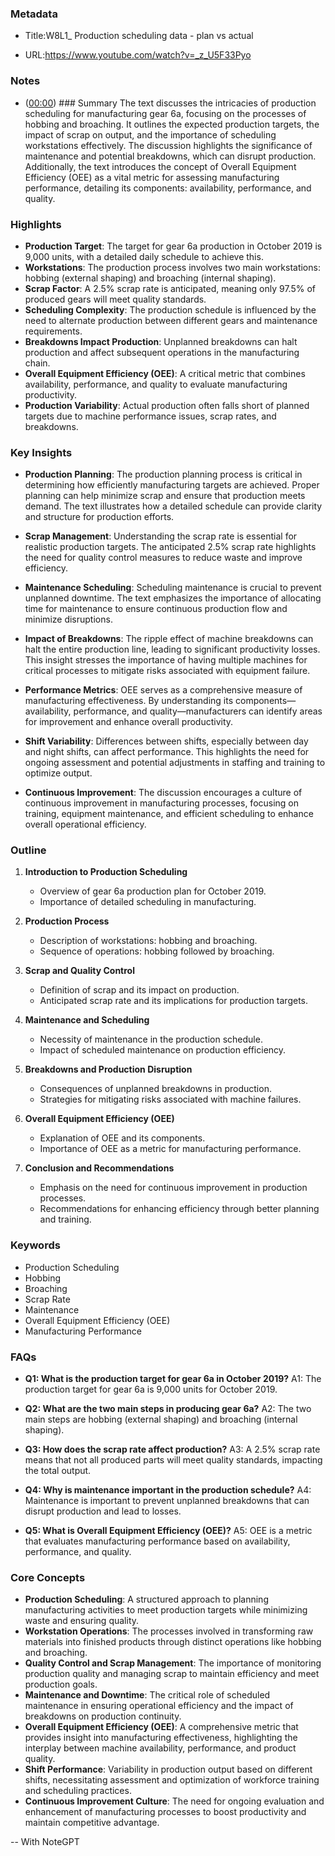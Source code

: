 ### Metadata

- Title:W8L1_ Production scheduling data - plan vs actual

- URL:https://www.youtube.com/watch?v=_z_U5F33Pyo



### Notes

- ([00:00](https://www.youtube.com/watch?v=_z_U5F33Pyo&t=0s)) ### Summary
The text discusses the intricacies of production scheduling for manufacturing gear 6a, focusing on the processes of hobbing and broaching. It outlines the expected production targets, the impact of scrap on output, and the importance of scheduling workstations effectively. The discussion highlights the significance of maintenance and potential breakdowns, which can disrupt production. Additionally, the text introduces the concept of Overall Equipment Efficiency (OEE) as a vital metric for assessing manufacturing performance, detailing its components: availability, performance, and quality.

### Highlights
- **Production Target**: The target for gear 6a production in October 2019 is 9,000 units, with a detailed daily schedule to achieve this.
- **Workstations**: The production process involves two main workstations: hobbing (external shaping) and broaching (internal shaping).
- **Scrap Factor**: A 2.5% scrap rate is anticipated, meaning only 97.5% of produced gears will meet quality standards.
- **Scheduling Complexity**: The production schedule is influenced by the need to alternate production between different gears and maintenance requirements.
- **Breakdowns Impact Production**: Unplanned breakdowns can halt production and affect subsequent operations in the manufacturing chain.
- **Overall Equipment Efficiency (OEE)**: A critical metric that combines availability, performance, and quality to evaluate manufacturing productivity.
- **Production Variability**: Actual production often falls short of planned targets due to machine performance issues, scrap rates, and breakdowns.

### Key Insights
- **Production Planning**:
  The production planning process is critical in determining how efficiently manufacturing targets are achieved. Proper planning can help minimize scrap and ensure that production meets demand. The text illustrates how a detailed schedule can provide clarity and structure for production efforts.

- **Scrap Management**:
  Understanding the scrap rate is essential for realistic production targets. The anticipated 2.5% scrap rate highlights the need for quality control measures to reduce waste and improve efficiency.

- **Maintenance Scheduling**:
  Scheduling maintenance is crucial to prevent unplanned downtime. The text emphasizes the importance of allocating time for maintenance to ensure continuous production flow and minimize disruptions.

- **Impact of Breakdowns**:
  The ripple effect of machine breakdowns can halt the entire production line, leading to significant productivity losses. This insight stresses the importance of having multiple machines for critical processes to mitigate risks associated with equipment failure.

- **Performance Metrics**:
  OEE serves as a comprehensive measure of manufacturing effectiveness. By understanding its components—availability, performance, and quality—manufacturers can identify areas for improvement and enhance overall productivity.

- **Shift Variability**:
  Differences between shifts, especially between day and night shifts, can affect performance. This highlights the need for ongoing assessment and potential adjustments in staffing and training to optimize output.

- **Continuous Improvement**:
  The discussion encourages a culture of continuous improvement in manufacturing processes, focusing on training, equipment maintenance, and efficient scheduling to enhance overall operational efficiency.

### Outline
1. **Introduction to Production Scheduling**
   - Overview of gear 6a production plan for October 2019.
   - Importance of detailed scheduling in manufacturing.

2. **Production Process**
   - Description of workstations: hobbing and broaching.
   - Sequence of operations: hobbing followed by broaching.

3. **Scrap and Quality Control**
   - Definition of scrap and its impact on production.
   - Anticipated scrap rate and its implications for production targets.

4. **Maintenance and Scheduling**
   - Necessity of maintenance in the production schedule.
   - Impact of scheduled maintenance on production efficiency.

5. **Breakdowns and Production Disruption**
   - Consequences of unplanned breakdowns in production.
   - Strategies for mitigating risks associated with machine failures.

6. **Overall Equipment Efficiency (OEE)**
   - Explanation of OEE and its components.
   - Importance of OEE as a metric for manufacturing performance.

7. **Conclusion and Recommendations**
   - Emphasis on the need for continuous improvement in production processes.
   - Recommendations for enhancing efficiency through better planning and training.

### Keywords
- Production Scheduling
- Hobbing
- Broaching
- Scrap Rate
- Maintenance
- Overall Equipment Efficiency (OEE)
- Manufacturing Performance

### FAQs
- **Q1: What is the production target for gear 6a in October 2019?**
  A1: The production target for gear 6a is 9,000 units for October 2019.

- **Q2: What are the two main steps in producing gear 6a?**
  A2: The two main steps are hobbing (external shaping) and broaching (internal shaping).

- **Q3: How does the scrap rate affect production?**
  A3: A 2.5% scrap rate means that not all produced parts will meet quality standards, impacting the total output.

- **Q4: Why is maintenance important in the production schedule?**
  A4: Maintenance is important to prevent unplanned breakdowns that can disrupt production and lead to losses.

- **Q5: What is Overall Equipment Efficiency (OEE)?**
  A5: OEE is a metric that evaluates manufacturing performance based on availability, performance, and quality.

### Core Concepts
- **Production Scheduling**: A structured approach to planning manufacturing activities to meet production targets while minimizing waste and ensuring quality.
- **Workstation Operations**: The processes involved in transforming raw materials into finished products through distinct operations like hobbing and broaching.
- **Quality Control and Scrap Management**: The importance of monitoring production quality and managing scrap to maintain efficiency and meet production goals.
- **Maintenance and Downtime**: The critical role of scheduled maintenance in ensuring operational efficiency and the impact of breakdowns on production continuity.
- **Overall Equipment Efficiency (OEE)**: A comprehensive metric that provides insight into manufacturing effectiveness, highlighting the interplay between machine availability, performance, and product quality.
- **Shift Performance**: Variability in production output based on different shifts, necessitating assessment and optimization of workforce training and scheduling practices.
- **Continuous Improvement Culture**: The need for ongoing evaluation and enhancement of manufacturing processes to boost productivity and maintain competitive advantage.



-- With NoteGPT

